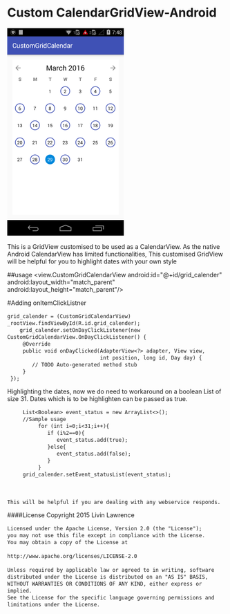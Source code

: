 # Custom CalendarGridView-Android
<img src="/images/screen1.png" width="270px" height="480px" />



This is a GridView customised to be used as a CalendarView. As the native 
Android CalendarView has limited functionalities, This customised GridView
will be helpful for you to highlight dates with your own style


##usage
	 <view.CustomGridCalendarView
	            android:id="@+id/grid_calender"
	            android:layout_width="match_parent"
	            android:layout_height="match_parent"/>
         
  #Adding onItemClickListner
  
  	grid_calender = (CustomGridCalendarView) _rootView.findViewById(R.id.grid_calender);
      	grid_calender.setOnDayClickListener(new CustomGridCalendarView.OnDayClickListener() {
         @Override
         public void onDayClicked(AdapterView<?> adapter, View view,
                                  int position, long id, Day day) {
            // TODO Auto-generated method stub
         }
	 });
  
  Highlighting the dates, now we do need to workaround on a boolean List of size 31. Dates which is to be highlighten can be passed as true.
  
	  	 List<Boolean> event_status = new ArrayList<>();
	  	 //Sample usage
		      for (int i=0;i<31;i++){
		         if (i%2==0){
		            event_status.add(true);
		         }else{
		            event_status.add(false);
		         }
		      }
		 grid_calender.setEvent_statusList(event_status);
  
      
      
   	This will be helpful if you are dealing with any webservice responds.
      
####License
 	Copyright 2015 Livin Lawrence

	Licensed under the Apache License, Version 2.0 (the "License");
	you may not use this file except in compliance with the License.
	You may obtain a copy of the License at

	http://www.apache.org/licenses/LICENSE-2.0

	Unless required by applicable law or agreed to in writing, software
	distributed under the License is distributed on an "AS IS" BASIS,
	WITHOUT WARRANTIES OR CONDITIONS OF ANY KIND, either express or implied.
	See the License for the specific language governing permissions and
	limitations under the License.
